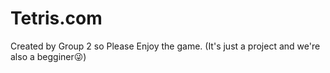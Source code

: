# Tetris.com
Created by Group 2 so Please Enjoy the game. (It's just a project and we're also a begginer😜)
